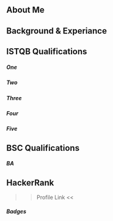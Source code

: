 ## About Me

## Background & Experiance

## ISTQB Qualifications

##### One 

##### Two

##### Three

##### Four

##### Five

## BSC Qualifications

##### BA

## HackerRank 

>> Profile Link <<

##### Badges
